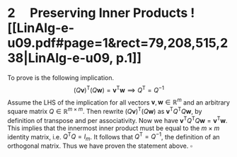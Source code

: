 

# 2     Preserving Inner Products ![[LinAlg-e-u09.pdf#page=1&rect=79,208,515,238|LinAlg-e-u09, p.1]]

To prove is the following implication.
$$
(Q\mathbf{v})^{\mathsf{T}}(Q\mathbf{w}) = \mathbf{v}^{\mathsf{T}}\mathbf{w} \implies Q^{\mathsf{T}} = Q^{-1}
$$
Assume the LHS of the implication for all vectors $\mathbf{v}, \mathbf{w} \in \mathbb{R}^{m}$ and an arbitrary square matrix $Q \in \mathbb{R}^{m \times m}$. Then rewrite $(Q\mathbf{v})^{\mathsf{T}}(Q\mathbf{w})$ as $\mathbf{v}^{\mathsf{T}}Q^{\mathsf{T}}Q\mathbf{w}$, by definition of transpose and per associativity. Now we have $\mathbf{v}^{\mathsf{T}}Q^{\mathsf{T}}Q\mathbf{w} =\mathbf{v}^{\mathsf{T}}\mathbf{w}$. This implies that the innermost inner product must be equal to the $m\times m$ identity matrix, i.e. $Q^{\mathsf{T}}Q = I_{m}$. It follows that $Q^{\mathsf{T}} = Q^{-1}$, the definition of an orthogonal matrix. Thus we have proven the statement above.
$\square$
